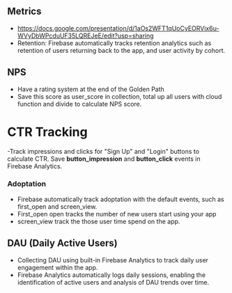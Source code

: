 ## Metrics
- https://docs.google.com/presentation/d/1aOs2WFT1qUoCyEORVix6u-WVyDbWPcduUF35LQREJeE/edit?usp=sharing
- Retention: Firebase automatically tracks retention analytics such as retention of users returning back to the app, and user activity by cohort.

## NPS
- Have a rating system at the end of the Golden Path
- Save this score as user_score in collection, total up all users with cloud function and divide to calculate NPS score.

# CTR Tracking

-Track impressions and clicks for "Sign Up" and "Login" buttons to calculate CTR. Save **button_impression** and **button_click** events in Firebase Analytics.

### Adoptation
- Firebase automatically track adoptation with the default events, such as first_open and screen_view.
- First_open open tracks the number of new users start using your app
- screen_view track the those user time spend on the app.

## DAU (Daily Active Users)
- Collecting DAU using built-in Firebase Analytics to track daily user engagement within the app.
- Firebase Analytics automatically logs daily sessions, enabling the identification of active users and analysis of DAU trends over time.
